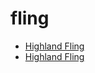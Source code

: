 # fling

 * [Highland Fling](../index/h/highland-fling-102765.json)
 * [Highland Fling](../index/h/highland-fling-200080.json)
